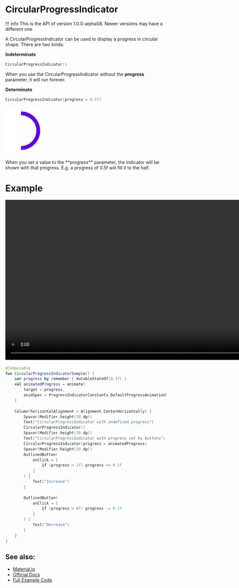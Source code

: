 # CircularProgressIndicator

!!! info
    This is the API of version 1.0.0-alpha08. Newer versions may have a different one

A CircularProgressIndicator can be used to display a progress in circular shape.
There are two kinds:

**Indeterminate**

```kotlin
CircularProgressIndicator()
```

When you use the CircularProgressIndicator without the **progress** parameter, it will run forever.


**Determinate**

```kotlin
CircularProgressIndicator(progress = 0.5f)
```

<p align="left">
  <img src ="../../images/material/circularprogressindicator/progresshalf.png"  />
</p>
When you set a value to the **progress** parameter, the indicator will be shown with that progress.
E.g. a progress of 0.5f will fill it to the half.

# Example
<div>
<video height="500" align="center" controls>
  <source src="../../images/material/circularprogressindicator/circularprogress.mp4" type="video/mp4" align="center">
</video>
</div>

```kotlin
@Composable
fun CircularProgressIndicatorSample() {
    var progress by remember { mutableStateOf(0.1f) }
    val animatedProgress = animate(
        target = progress,
        animSpec = ProgressIndicatorConstants.DefaultProgressAnimationSpec
    )

    Column(horizontalAlignment = Alignment.CenterHorizontally) {
        Spacer(Modifier.height(30.dp))
        Text("CircularProgressIndicator with undefined progress")
        CircularProgressIndicator()
        Spacer(Modifier.height(30.dp))
        Text("CircularProgressIndicator with progress set by buttons")
        CircularProgressIndicator(progress = animatedProgress)
        Spacer(Modifier.height(30.dp))
        OutlinedButton(
            onClick = {
                if (progress < 1f) progress += 0.1f
            }
        ) {
            Text("Increase")
        }

        OutlinedButton(
            onClick = {
                if (progress > 0f) progress -= 0.1f
            }
        ) {
            Text("Decrease")
        }
    }
}
```

## See also:
* [Material.io](https://material.io/components/progress-indicators#circular-progress-indicators)
* [Official Docs](https://developer.android.com/reference/kotlin/androidx/compose/material/package-summary#circularprogressindicator)
* [Full Example Code](https://github.com/Foso/Jetpack-Compose-Playground/blob/master/mysamples/src/main/java/de/jensklingenberg/jetpackcomposeplayground/mysamples/github/material/circularprogress/CircularProgressIndicatorSample.kt)
